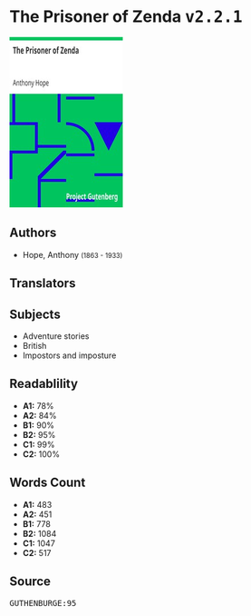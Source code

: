 # The Prisoner of Zenda <kbd>v2.2.1</kbd>

![](./cover.medium.jpg "")

## Authors


 - Hope, Anthony <small>(1863 - 1933)</small>

## Translators



## Subjects


 - Adventure stories
 - British
 - Impostors and imposture

## Readablility


 - **A1:** 78%
 - **A2:** 84%
 - **B1:** 90%
 - **B2:** 95%
 - **C1:** 99%
 - **C2:** 100%

## Words Count


 - **A1:** 483
 - **A2:** 451
 - **B1:** 778
 - **B2:** 1084
 - **C1:** 1047
 - **C2:** 517

## Source


<kbd>GUTHENBURGE:95</kbd>

